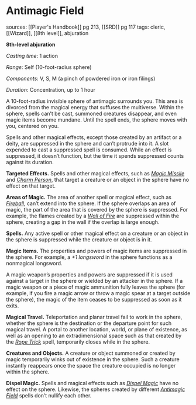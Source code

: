 # Antimagic Field
sources: [[Player's Handbook]] pg 213, [[SRD]] pg 117
tags: cleric, [[Wizard]], [[8th level]], abjuration

**8th-level abjuration**

*Casting time*: 1 action

*Range*: Self (10-foot-radius sphere)

*Components*: V, S, M (a pinch of powdered iron or iron filings)

*Duration*: Concentration, up to 1 hour

A 10-foot-radius invisible sphere of antimagic surrounds you. This area is divorced from the magical energy that suffuses the multiverse. Within the sphere, spells can’t be cast, summoned creatures disappear, and even magic items become mundane. Until the spell ends, the sphere moves with you, centered on you.

Spells and other magical effects, except those created by an artifact or a deity, are suppressed in the sphere and can’t protrude into it. A slot expended to cast a suppressed spell is consumed. While an effect is suppressed, it doesn’t function, but the time it spends suppressed counts against its duration.

**Targeted Effects.** Spells and other magical effects, such as *[Magic Missile](magic-missile)* and *[Charm Person](charm-person)*, that target a creature or an object in the sphere have no effect on that target.

**Areas of Magic.** The area of another spell or magical effect, such as *[Fireball](fireball)*, can’t extend into the sphere. If the sphere overlaps an area of magic, the part of the area that is covered by the sphere is suppressed. For example, the flames created by a *[Wall of Fire](wall-of-fire)* are suppressed within the sphere, creating a gap in the wall if the overlap is large enough.

**Spells.** Any active spell or other magical effect on a creature or an object in the sphere is suppressed while the creature or object is in it.

**Magic Items.** The properties and powers of magic items are suppressed in the sphere. For example, a *+1 longsword* in the sphere functions as a nonmagical longsword.

A magic weapon’s properties and powers are suppressed if it is used against a target in the sphere or wielded by an attacker in the sphere. If a magic weapon or a piece of magic ammunition fully leaves the sphere (for example, if you fire a magic arrow or throw a magic spear at a target outside the sphere), the magic of the item ceases to be suppressed as soon as it exits.

**Magical Travel.** Teleportation and planar travel fail to work in the sphere, whether the sphere is the destination or the departure point for such magical travel. A portal to another location, world, or plane of existence, as well as an opening to an extradimensional space such as that created by the *[Rope Trick](rope-trick)* spell, temporarily closes while in the sphere.

**Creatures and Objects.** A creature or object summoned or created by magic temporarily winks out of existence in the sphere. Such a creature instantly reappears once the space the creature occupied is no longer within the sphere.

**Dispel Magic.** Spells and magical effects such as *[Dispel Magic](dispel-magic)* have no effect on the sphere. Likewise, the spheres created by different *[Antimagic Field](antimagic-field)* spells don’t nullify each other.
